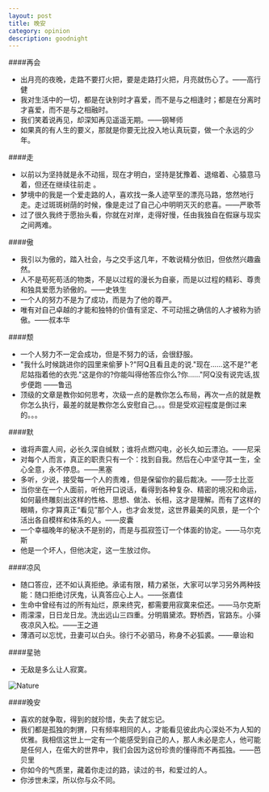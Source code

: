 ```yaml
---
layout: post
title: 晚安
category: opinion
description: goodnight
---
```


  
####再会
* 出月亮的夜晚，走路不要打火把，要是走路打火把，月亮就伤心了。——高行健
* 我对生活中的一切，都是在诀别时才喜爱，而不是与之相逢时；都是在分离时才喜爱，而不是与之相融时。
* 我们笑着说再见，却深知再见遥遥无期。——钢琴师
* 如果真的有人生的要义，那就是你要无比投入地认真玩耍，做一个永远的少年。

####走
* 以前以为坚持就是永不动摇，现在才明白，坚持是犹豫着、退缩着、心猿意马着，但还在继续往前走 。
* 梦境中的我是一个爱走路的人，喜欢找一条人迹罕至的漂亮马路，悠然地行走。走过斑斑树荫的时候，像是走过了自己心中明明灭灭的悲喜。——严歌苓
* 过了很久我终于愿抬头看，你就在对岸，走得好慢，任由我独自在假寐与现实之间两难。

####傲
* 我引以为傲的，踏入社会，与之交手这几年，不敢说精分依旧，但依然兴趣盎然。
* 人不是苟死苟活的物类，不是以过程的漫长为自豪，而是以过程的精彩、尊贵和独具爱愿为骄傲的。——史铁生
* 一个人的努力不是为了成功，而是为了他的尊严。
* 唯有对自己卓越的才能和独特的价值有坚定、不可动摇之确信的人才被称为骄傲。——叔本华

####颓
* 一个人努力不一定会成功，但是不努力的话，会很舒服。
* "我什么时候跳进你的园里来偷萝卜?"阿Q且看且走的说."现在……这不是?"老尼姑指着他的衣兜."这是你的?你能叫得他答应你么?你……"阿Q没有说完话,拔步便跑
——鲁迅
* 顶级的文章是教你如何思考，次级一点的是教你怎么布局，再次一点的就是教你怎么执行，最差的就是教你怎么安慰自己。。。但是受欢迎程度是倒过来的。。。

####默  
* 谁将声震人间，必长久深自缄默；谁将点燃闪电，必长久如云漂泊。——尼采  
* 对每个人而言，真正的职责只有一个：找到自我。然后在心中坚守其一生，全心全意，永不停息。——黑塞
* 多听，少说，接受每一个人的责难，但是保留你的最后裁决。——莎士比亚
* 当你坐在一个人面前，听他开口说话，看得到各种复杂、精密的境况和命运，如何最终雕刻出这样的性格、思想、做法、长相，这才是理解。而有了这样的眼睛，你才算真正“看见”那个人，也才会发觉，这世界最美的风景，是一个个活出各自模样和体系的人。——皮囊
*  一个幸福晚年的秘决不是别的，而是与孤寂签订一个体面的协定。——马尔克斯
* 他是一个坏人，但他决定，这一生放过你。
 
####凉风
* 随口答应，还不如认真拒绝。承诺有限，精力紧张，大家可以学习另外两种技能：随口拒绝讨厌鬼，认真答应心上人。——张嘉佳
* 生命中曾经有过的所有灿烂，原来终究，都需要用寂寞来偿还。——马尔克斯
* 雨濛濛，日日龙日龙。洗出远山三四重。分明眉黛浓。野桥西，官路东。小驿夜凉风入松。——王之道
* 薄酒可以忘忧，丑妻可以白头。徐行不必驷马，称身不必狐裘。——章诒和

####星驰
* 无敌是多么让人寂寞。

<div id="transform1">
<div class="inner">
<img src="/images/goodnight/zhouxingchi.png" alt="Nature">
</div>
</div>
  
####晚安
* 喜欢的就争取，得到的就珍惜，失去了就忘记。
* 我们都是孤独的刺猬，只有频率相同的人，才能看见彼此内心深处不为人知的优雅。我相信这世上一定有一个能感受到自己的人，那人未必是恋人，他可能是任何人，在偌大的世界中，我们会因为这份珍贵的懂得而不再孤独。——芭贝里
* 你如今的气质里，藏着你走过的路，读过的书，和爱过的人。
* 你涉世未深，所以你与众不同。
